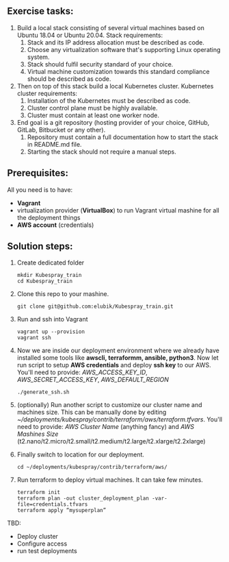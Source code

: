 ## Exercise tasks:
1. Build a local stack consisting of several virtual machines based on Ubuntu 18.04 or Ubuntu 20.04. Stack requirements: 
    1. Stack and its IP address allocation must be described as code. 
    1. Choose any virtualization software that's supporting Linux operating system. 
    1. Stack should fulfil security standard of your choice. 
    1. Virtual machine customization towards this standard compliance should be described as code. 
1. Then on top of this stack build a local Kubernetes cluster. Kubernetes cluster requirements: 
    1. Installation of the Kubernetes must be described as code. 
    1. Cluster control plane must be highly available. 
    1. Cluster must contain at least one worker node. 
1. End goal is a git repository (hosting provider of your choice, GitHub, GitLab, Bitbucket or any other). 
    1. Repository must contain a full documentation how to start the stack in README.md file. 
    1. Starting the stack should not require a manual steps. 

## Prerequisites:
All you need is to have:
* **Vagrant**
* virtualization provider (**VirtualBox**) to run Vagrant virtual mashine for all the deployment things
* **AWS account** (credentials)

## Solution steps:
1. Create dedicated folder
    ```
    mkdir Kubespray_train
    cd Kubespray_train
    ```
1. Clone this repo to your mashine. 
    ```
    git clone git@github.com:elubik/Kubespray_train.git
    ```
1. Run and ssh into Vagrant
    ```
    vagrant up --provision
    vagrant ssh
    ```
1. Now we are inside our deployment environment where we already have installed some tools like **awscli, terraformm, ansible, python3**. Now let run script to setup **AWS credentials** and deploy **ssh key** to our AWS. You'll need to provide: _AWS_ACCESS_KEY_ID_, _AWS_SECRET_ACCESS_KEY_, _AWS_DEFAULT_REGION_
    ```
    ./generate_ssh.sh
    ```
1. (optionally) Run another script to customize our cluster name and machines size. This can be manually done by editing _~/deployments/kubespray/contrib/terraform/aws/terraform.tfvars_. You'll need to provide: _AWS Cluster Name_ (anything fancy) and _AWS Mashines Size_ (t2.nano/t2.micro/t2.small/t2.medium/t2.large/t2.xlarge/t2.2xlarge)

1. Finally switch to location for our deployment.
    ```
    cd ~/deployments/kubespray/contrib/terraform/aws/
    ```
1. Run terraform to deploy virtual machines. It can take few minutes.
    ```
    terraform init
    terraform plan -out cluster_deployment_plan -var-file=credentials.tfvars
    terraform apply “mysuperplan”
    ```

TBD: 
* Deploy cluster
* Configure access
* run test deployments